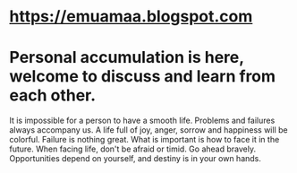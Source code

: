 
# https://emuamaa.blogspot.com 
# Personal accumulation is here, welcome to discuss and learn from each other.

It is impossible for a person to have a smooth life. Problems and failures always accompany us. 
A life full of joy, anger, sorrow and happiness will be colorful. Failure is nothing great. What
is important is how to face it in the future. When facing life, don't be afraid or timid. Go ahead 
bravely. Opportunities depend on yourself, and destiny is in your own hands.
